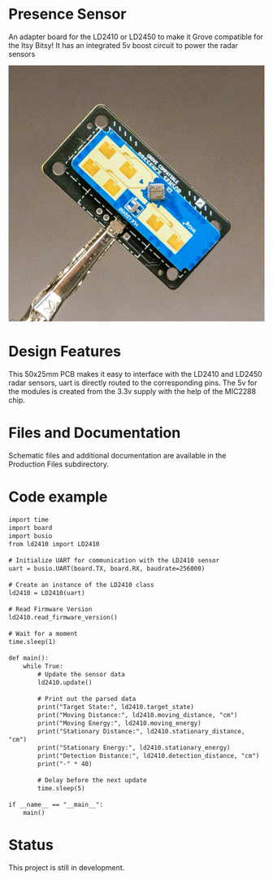 # Presence Sensor
An adapter board for the LD2410 or LD2450 to make it Grove compatible for the Itsy Bitsy! It has an integrated 5v boost circuit to power the radar sensors

![radar sensor Preview](Assets/graphics/radar_sensor.jpg)
# Design Features
This 50x25mm PCB makes it easy to interface with the LD2410 and LD2450 radar sensors, uart is directly routed to the corresponding pins. The 5v for the modules is created from the 3.3v supply with the help of the MIC2288 chip.

# Files and Documentation
Schematic files and additional documentation are available in the Production Files subdirectory.

# Code example
```
import time
import board
import busio
from ld2410 import LD2410

# Initialize UART for communication with the LD2410 sensor
uart = busio.UART(board.TX, board.RX, baudrate=256000)

# Create an instance of the LD2410 class
ld2410 = LD2410(uart)

# Read Firmware Version
ld2410.read_firmware_version()

# Wait for a moment
time.sleep(1)

def main():
    while True:
        # Update the sensor data
        ld2410.update()
        
        # Print out the parsed data
        print("Target State:", ld2410.target_state)
        print("Moving Distance:", ld2410.moving_distance, "cm")
        print("Moving Energy:", ld2410.moving_energy)
        print("Stationary Distance:", ld2410.stationary_distance, "cm")
        print("Stationary Energy:", ld2410.stationary_energy)
        print("Detection Distance:", ld2410.detection_distance, "cm")
        print("-" * 40)
        
        # Delay before the next update
        time.sleep(5)

if __name__ == "__main__":
    main()
```

# Status
This project is still in development. 
